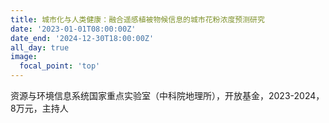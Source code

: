 ```yaml
---
title: 城市化与人类健康：融合遥感植被物候信息的城市花粉浓度预测研究
date: '2023-01-01T08:00:00Z'
date_end: '2024-12-30T18:00:00Z'
all_day: true
image:
  focal_point: 'top'
---
```


资源与环境信息系统国家重点实验室（中科院地理所），开放基金，2023-2024，8万元，主持人

